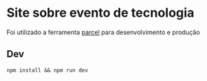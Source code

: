 # Site sobre evento de tecnologia

Foi utilizado a ferramenta [parcel](https://parceljs.org/) para desenvolvimento
e produção

## Dev

```
npm install && npm run dev
```
